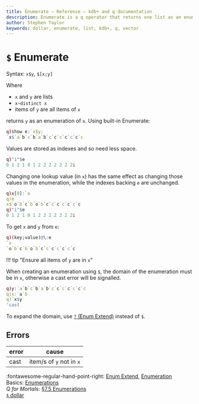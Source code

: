 ```yaml
---
title: Enumerate – Reference – kdb+ and q documentation
description: Enumerate is a q operator that returns one list as an enumeration of another.
author: Stephen Taylor
keywords: dollar, enumerate, list, kdb+, q, vector
---
```

# `$` Enumerate



Syntax: `x$y`, `$[x;y]`

Where 

-   `x` and `y` are lists
-   `x~distinct x`
-   items of `y` are all items of `x`

returns `y` as an enumeration of `x`.
Using built-in Enumerate:

```q
q)show e:`x$y;
`x$`a`b`c`b`a`b`c`c`c`c`c`c`c
```

Values are stored as indexes and so need less space.

```q
q)"i"$e
0 1 2 1 0 1 2 2 2 2 2 2 2i
```

Changing one lookup value (in `x`) has the same effect as changing those values in the enumeration, while the indexes backing `e` are unchanged.

```q
q)x[0]:`o
q)e
x$`o`b`c`b`o`b`c`c`c`c`c`c`c
q)"i"$e
0 1 2 1 0 1 2 2 2 2 2 2 2i
```

To get `x` and `y` from `e`:

```q
q)(key;value)@\:e
`x
`o`b`c`b`o`b`c`c`c`c`c`c`c
```

!!! tip "Ensure all items of `y` are in `x`"

When creating an enumeration using `$`, the domain of the enumeration must be in `x`, otherwise a cast error will be signalled.

```q
q)y:`a`b`c`b`a`b`c`c`c`c`c`c`c
q)x:`a`b
q)`x$y
'cast
```

To expand the domain, use [`?` (Enum Extend)](enum-extend.md) instead of `$`.


## Errors

error | cause
------|--------------------------
cast  | item/s of `y` not in `x`


:fontawesome-regular-hand-point-right: 
[Enum Extend](enum-extend.md),
[Enumeration](enumeration.md)  
Basics: [Enumerations](../basics/enumerations.md)  
_Q for Mortals:_ [§7.5 Enumerations](/q4m3/7_Transforming_Data/#75-enumerations)  
[`$` dollar](overloads.md#dollar)  


